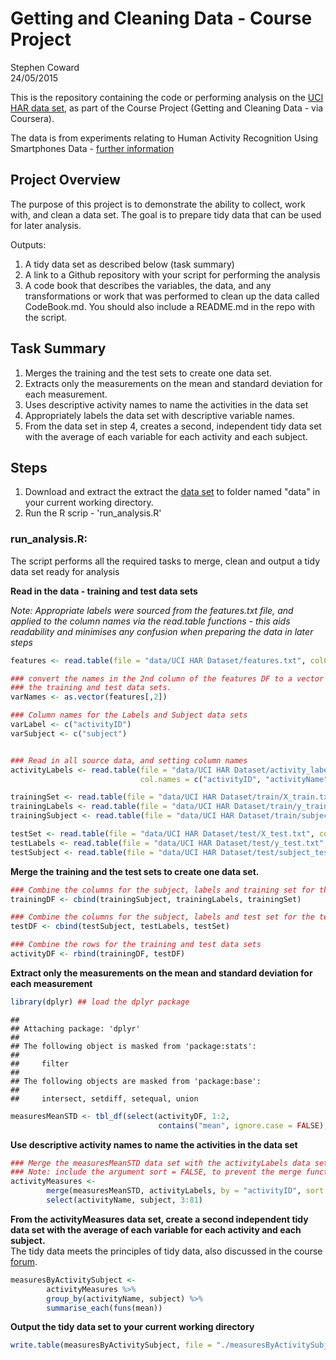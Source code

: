 # Getting and Cleaning Data - Course Project
Stephen Coward  
24/05/2015  



This is the repository containing the code or performing analysis on the [UCI HAR data set][1], as part of the Course Project (Getting and Cleaning Data - via Coursera).

The data is from experiments relating to Human Activity Recognition Using Smartphones Data - [further information][2]


## Project Overview

The purpose of this project is to demonstrate the ability to collect, work with, and clean a data set. The goal is to prepare tidy data that can be used for later analysis. 

Outputs: 
1. A tidy data set as described below (task summary) 
2. A  link to a Github repository with your script for performing the analysis
3. A code book that describes the variables, the data, and any transformations or work that was performed to clean up the data called CodeBook.md. You should also include a README.md in the repo with the script. 


## Task Summary

1. Merges the training and the test sets to create one data set.
2. Extracts only the measurements on the mean and standard deviation for each measurement. 
3. Uses descriptive activity names to name the activities in the data set
4. Appropriately labels the data set with descriptive variable names. 
5. From the data set in step 4, creates a second, independent tidy data set with the average of each variable for each activity and each subject.


## Steps

1. Download and extract the extract the [data set][1] to folder named "data" in your current working directory.
2. Run the R scrip - 'run_analysis.R'


### run_analysis.R:

The script performs all the required tasks to merge, clean and output a tidy data set ready for analysis 

**Read in the data - training and test data sets**

*Note: Appropriate labels were sourced from the features.txt file, and applied to the column names via the read.table functions - this aids readability and minimises any confusion when preparing the data in later steps* 


```r
features <- read.table(file = "data/UCI HAR Dataset/features.txt", colClasses = "character")

### convert the names in the 2nd column of the features DF to a vector - this will be required for naming the columns in
### the training and test data sets.
varNames <- as.vector(features[,2]) 

### Column names for the Labels and Subject data sets
varLabel <- c("activityID")
varSubject <- c("subject")


### Read in all source data, and setting column names
activityLabels <- read.table(file = "data/UCI HAR Dataset/activity_labels.txt", 
                             col.names = c("activityID", "activityName"))

trainingSet <- read.table(file = "data/UCI HAR Dataset/train/X_train.txt", col.names = varNames)
trainingLabels <- read.table(file = "data/UCI HAR Dataset/train/y_train.txt", col.names = varLabel)
trainingSubject <- read.table(file = "data/UCI HAR Dataset/train/subject_train.txt", col.names = varSubject)

testSet <- read.table(file = "data/UCI HAR Dataset/test/X_test.txt", col.names = varNames)
testLabels <- read.table(file = "data/UCI HAR Dataset/test/y_test.txt", col.names = varLabel)
testSubject <- read.table(file = "data/UCI HAR Dataset/test/subject_test.txt", col.names = varSubject)
```


**Merge the training and the test sets to create one data set.**


```r
### Combine the columns for the subject, labels and training set for the training data
trainingDF <- cbind(trainingSubject, trainingLabels, trainingSet)

### Combine the columns for the subject, labels and test set for the test data
testDF <- cbind(testSubject, testLabels, testSet)

### Combine the rows for the training and test data sets
activityDF <- rbind(trainingDF, testDF)
```


**Extract only the measurements on the mean and standard deviation for each measurement**


```r
library(dplyr) ## load the dplyr package
```

```
## 
## Attaching package: 'dplyr'
## 
## The following object is masked from 'package:stats':
## 
##     filter
## 
## The following objects are masked from 'package:base':
## 
##     intersect, setdiff, setequal, union
```

```r
measuresMeanSTD <- tbl_df(select(activityDF, 1:2, 
                                 contains("mean", ignore.case = FALSE), contains("std", ignore.case = FALSE)))
```


**Use descriptive activity names to name the activities in the data set**


```r
### Merge the measuresMeanSTD data set with the activityLabels data set to get the activity names
### Note: include the argument sort = FALSE, to prevent the merge function reordering the data
activityMeasures <- 
        merge(measuresMeanSTD, activityLabels, by = "activityID", sort = FALSE) %>%
        select(activityName, subject, 3:81)    
```




**From the activityMeasures data set, create a second independent tidy data set with the average of each variable for each activity and each subject.**   
The tidy data meets the principles of tidy data, also discussed in the course [forum][3].


```r
measuresByActivitySubject <-
        activityMeasures %>%
        group_by(activityName, subject) %>%
        summarise_each(funs(mean))
```


**Output the tidy data set to your current working directory**


```r
write.table(measuresByActivitySubject, file = "./measuresByActivitySubject.txt", row.names = FALSE)
```



[1]: https://d396qusza40orc.cloudfront.net/getdata%2Fprojectfiles%2FUCI%20HAR%20Dataset.zip "Human Activity Recognition Smartphone Data"
[2]: http://archive.ics.uci.edu/ml/datasets/Human+Activity+Recognition+Using+Smartphones "UCI Machine Learning Repository - Human Activity Recognition Using Smartphones Data Set"
[3]: https://class.coursera.org/getdata-014/forum/thread?thread_id=31 "Tidy data and the Assignment"

